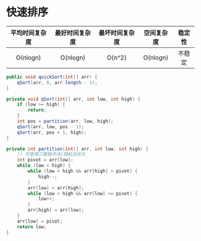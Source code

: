# 快速排序

| 平均时间复杂度 | 最好时间复杂度 | 最坏时间复杂度 | 空间复杂度 | 稳定性 |
| :------------: | :------------: | :------------: | :--------: | :----: |
|    O(nlogn)    |    O(nlogn)    |     O(n^2)     |  O(nlogn)  | 不稳定 |

```java
public void quickSort(int[] arr) {
    qSort(arr, 0, arr.length - 1);
}

private void qSort(int[] arr, int low, int high) {
    if (low >= high) {
        return;
    }
    int pos = partition(arr, low, high);
    qSort(arr, low, pos - 1);
    qSort(arr, pos + 1, high);
}

private int partition(int[] arr, int low, int high) {
    // 可使用三数取中法/随机法优化
    int pivot = arr[low];
    while (low < high) {
        while (low < high && arr[high] > pivot) {
            high--;
        }
        arr[low] = arr[high];
        while (low < high && arr[low] <= pivot) {
            low++;
        }
        arr[high] = arr[low];
    }
    arr[low] = pivot;
    return low;
}
```

